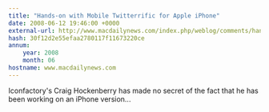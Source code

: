 ```yaml
---
title: "Hands-on with Mobile Twitterrific for Apple iPhone"
date: 2008-06-12 19:46:00 +0000
external-url: http://www.macdailynews.com/index.php/weblog/comments/hands_on_with_mobile_twitterrific_for_apple_iphone/
hash: 30f12d2e55efaa2780117f11673220ce
annum:
    year: 2008
    month: 06
hostname: www.macdailynews.com
---
```


Iconfactory's Craig Hockenberry has made no secret of the fact that he has been working on an iPhone version...
